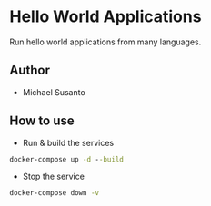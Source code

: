 # Hello World Applications
Run hello world applications from many languages.

## Author
* Michael Susanto

## How to use
* Run & build the services
```cmd
docker-compose up -d --build
```

* Stop the service
```cmd
docker-compose down -v
```